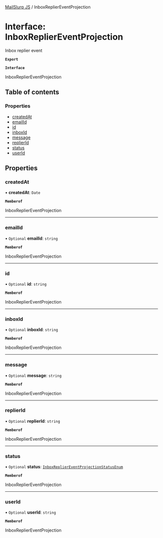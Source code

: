 [MailSlurp JS](../README.md) / InboxReplierEventProjection

# Interface: InboxReplierEventProjection

Inbox replier event

**`Export`**

**`Interface`**

InboxReplierEventProjection

## Table of contents

### Properties

- [createdAt](InboxReplierEventProjection.md#createdat)
- [emailId](InboxReplierEventProjection.md#emailid)
- [id](InboxReplierEventProjection.md#id)
- [inboxId](InboxReplierEventProjection.md#inboxid)
- [message](InboxReplierEventProjection.md#message)
- [replierId](InboxReplierEventProjection.md#replierid)
- [status](InboxReplierEventProjection.md#status)
- [userId](InboxReplierEventProjection.md#userid)

## Properties

### createdAt

• **createdAt**: `Date`

**`Memberof`**

InboxReplierEventProjection

___

### emailId

• `Optional` **emailId**: `string`

**`Memberof`**

InboxReplierEventProjection

___

### id

• `Optional` **id**: `string`

**`Memberof`**

InboxReplierEventProjection

___

### inboxId

• `Optional` **inboxId**: `string`

**`Memberof`**

InboxReplierEventProjection

___

### message

• `Optional` **message**: `string`

**`Memberof`**

InboxReplierEventProjection

___

### replierId

• `Optional` **replierId**: `string`

**`Memberof`**

InboxReplierEventProjection

___

### status

• `Optional` **status**: [`InboxReplierEventProjectionStatusEnum`](../enums/InboxReplierEventProjectionStatusEnum.md)

**`Memberof`**

InboxReplierEventProjection

___

### userId

• `Optional` **userId**: `string`

**`Memberof`**

InboxReplierEventProjection

